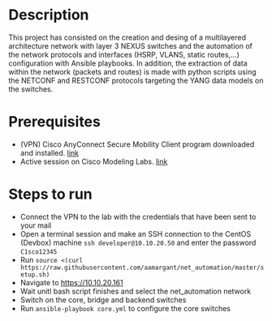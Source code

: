 # Description

This project has consisted on the creation and desing of a multilayered architecture network with layer 3 NEXUS switches and the automation of the network protocols and interfaces (HSRP, VLANS, static routes,...) configuration with Ansible playbooks. In addition, the extraction of data within the network (packets and routes) is made with python scripts using the NETCONF and RESTCONF protocols targeting the YANG data models on the switches.

# Prerequisites

- (VPN) Cisco AnyConnect Secure Mobility Client program downloaded and installed. [link](https://www.cisco.com/c/en/us/support/security/anyconnect-secure-mobility-client-v4-x/model.html#~tab-documents)
- Active session on Cisco Modeling Labs. [link](https://devnetsandbox.cisco.com/RM/Diagram/Index/45100600-b413-4471-b28e-b014eb824555?diagramType=Topology)

# Steps to run

- Connect the VPN to the lab with the credentials that have been sent to your mail
- Open a terminal session and make an SSH connection to the CentOS (Devbox) machine `ssh developer@10.10.20.50` and enter the password `C1sco12345`
- Run `source <(curl https://raw.githubusercontent.com/aamargant/net_automation/master/setup.sh)`
- Navigate to https://10.10.20.161
- Wait unitl bash script finishes and select the net_automation network
- Switch on the core, bridge and backend switches
- Run `ansible-playbook core.yml` to configure the core switches
